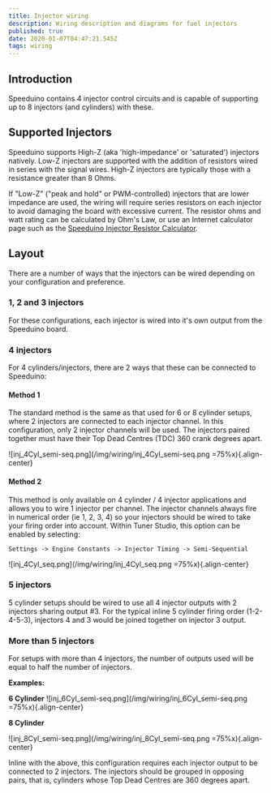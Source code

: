 ```yaml
---
title: Injector wiring
description: Wiring description and diagrams for fuel injectors
published: true
date: 2020-01-07T04:47:21.545Z
tags: wiring
---
```


Introduction
------------

Speeduino contains 4 injector control circuits and is capable of supporting up to 8 injectors (and cylinders) with these.

Supported Injectors
-------------------

Speeduino supports High-Z (aka 'high-impedance' or 'saturated') injectors natively. Low-Z injectors are supported with the addition of resistors wired in series with the signal wires. High-Z injectors are typically those with a resistance greater than 8 Ohms.

If "Low-Z" ("peak and hold" or PWM-controlled) injectors that are lower impedance are used, the wiring will require series resistors on each injector to avoid damaging the board with excessive current. The resistor ohms and watt rating can be calculated by Ohm's Law, or use an Internet calculator page such as the [Speeduino Injector Resistor Calculator](http://efistuff.orgfree.com/InjectorResistorCalculator.html).

Layout
------

There are a number of ways that the injectors can be wired depending on your configuration and preference.

### 1, 2 and 3 injectors

For these configurations, each injector is wired into it's own output from the Speeduino board.

### 4 injectors

For 4 cylinders/injectors, there are 2 ways that these can be connected to Speeduino:

#### Method 1

The standard method is the same as that used for 6 or 8 cylinder setups, where 2 injectors are connected to each injector channel. In this configuration, only 2 injector channels will be used. The injectors paired together must have their Top Dead Centres (TDC) 360 crank degrees apart.

![inj_4Cyl_semi-seq.png](/img/wiring/inj_4Cyl_semi-seq.png =75%x){.align-center}

#### Method 2

This method is only available on 4 cylinder / 4 injector applications and allows you to wire 1 injector per channel. The injector channels always fire in numerical order (ie 1, 2, 3, 4) so your injectors should be wired to take your firing order into account. Within Tuner Studio, this option can be enabled by selecting:

`Settings -> Engine Constants -> Injector Timing -> Semi-Sequential`

![inj_4Cyl_seq.png](/img/wiring/inj_4Cyl_seq.png =75%x){.align-center}

### 5 injectors

5 cylinder setups should be wired to use all 4 injector outputs with 2 injectors sharing output \#3. For the typical inline 5 cylinder firing order (1-2-4-5-3), injectors 4 and 3 would be joined together on injector 3 output.

### More than 5 injectors

For setups with more than 4 injectors, the number of outputs used will be equal to half the number of injectors.

**Examples:**

**6 Cylinder**
![inj_6Cyl_semi-seq.png](/img/wiring/inj_6Cyl_semi-seq.png =75%x){.align-center}

**8 Cylinder**

![inj_8Cyl_semi-seq.png](/img/wiring/inj_8Cyl_semi-seq.png =75%x){.align-center}

Inline with the above, this configuration requires each injector output to be connected to 2 injectors.
The injectors should be grouped in opposing pairs, that is, cylinders whose Top Dead Centres are 360 degrees apart.